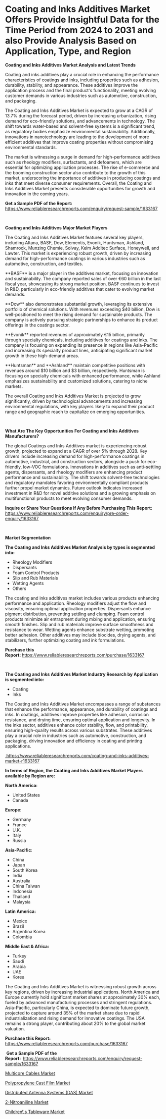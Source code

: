 <p><h1>Coating and Inks Additives Market Offers Provide Insightful Data for the Time Period from 2024 to 2031 and also Provide Analysis Based on Application, Type, and Region</h1></p><p><strong>Coating and Inks Additives Market Analysis and Latest Trends</strong></p>
<p><p>Coating and inks additives play a crucial role in enhancing the performance characteristics of coatings and inks, including properties such as adhesion, durability, stability, and appearance. These additives improve the application process and the final product's functionality, meeting evolving customer demands in various industries such as automotive, construction, and packaging.</p><p>The Coating and Inks Additives Market is expected to grow at a CAGR of 13.7% during the forecast period, driven by increasing urbanization, rising demand for eco-friendly solutions, and advancements in technology. The shift towards water-based and solvent-free systems is a significant trend, as regulatory bodies emphasize environmental sustainability. Additionally, innovations in nanotechnology are leading to the development of more efficient additives that improve coating properties without compromising environmental standards.</p><p>The market is witnessing a surge in demand for high-performance additives such as rheology modifiers, surfactants, and defoamers, which are essential for optimizing application processes. The rise of e-commerce and the booming construction sector also contribute to the growth of this market, underscoring the importance of additives in producing coatings and inks that meet diverse consumer requirements. Overall, the Coating and Inks Additives Market presents considerable opportunities for growth and innovation in the coming years.</p></p>
<p><strong>Get a Sample PDF of the Report:&nbsp;</strong> <a href="https://www.reliableresearchreports.com/enquiry/request-sample/1633167?utm_campaign=37&utm_medium=2&utm_source=Github&utm_content=ia&utm_term=27102024&utm_id=coating-and-inks-additives">https://www.reliableresearchreports.com/enquiry/request-sample/1633167</a></p>
<p>&nbsp;</p>
<p><strong>Coating and Inks Additives Major Market Players</strong></p>
<p><p>The Coating and Inks Additives Market features several key players, including Altana, BASF, Dow, Elementis, Evonik, Huntsman, Ashland, Shamrock, Munzing Chemie, Solvay, Keim Additec Surface, Honeywell, and Lawter. This market is experiencing robust growth, driven by increasing demand for high-performance coatings in various industries such as automotive, construction, and textiles.</p><p>**BASF** is a major player in the additives market, focusing on innovation and sustainability. The company reported sales of over €60 billion in the last fiscal year, showcasing its strong market position. BASF continues to invest in R&D, particularly in eco-friendly additives that cater to evolving market demands.</p><p>**Dow** also demonstrates substantial growth, leveraging its extensive portfolio of chemical solutions. With revenues exceeding $40 billion, Dow is well-positioned to meet the rising demand for sustainable products. The company is actively pursuing strategic partnerships to enhance its product offerings in the coatings sector.</p><p>**Evonik** reported revenues of approximately €15 billion, primarily through specialty chemicals, including additives for coatings and inks. The company is focusing on expanding its presence in regions like Asia-Pacific and increasing its specialty product lines, anticipating significant market growth in these high-demand areas.</p><p>**Huntsman** and **Ashland** maintain competitive positions with revenues around $10 billion and $3 billion, respectively. Huntsman is focusing on specialty chemicals with enhanced performance, while Ashland emphasizes sustainability and customized solutions, catering to niche markets.</p><p>The overall Coating and Inks Additives Market is projected to grow significantly, driven by technological advancements and increasing environmental regulations, with key players likely to expand their product range and geographic reach to capitalize on emerging opportunities.</p></p>
<p>&nbsp;</p>
<p><strong>What Are The Key Opportunities For Coating and Inks Additives Manufacturers?</strong></p>
<p><p>The global Coatings and Inks Additives market is experiencing robust growth, projected to expand at a CAGR of over 5% through 2028. Key drivers include increasing demand for high-performance coatings in automotive, industrial, and construction sectors, alongside a push for eco-friendly, low-VOC formulations. Innovations in additives such as anti-settling agents, dispersants, and rheology modifiers are enhancing product performance and sustainability. The shift towards solvent-free technologies and regulatory mandates favoring environmentally compliant products further propel market dynamics. Future outlook indicates increased investment in R&D for novel additive solutions and a growing emphasis on multifunctional products to meet evolving consumer demands.</p></p>
<p><strong>Inquire or Share Your Questions If Any Before Purchasing This Report:</strong> <a href="https://www.reliableresearchreports.com/enquiry/pre-order-enquiry/1633167?utm_campaign=37&utm_medium=2&utm_source=Github&utm_content=ia&utm_term=27102024&utm_id=coating-and-inks-additives">https://www.reliableresearchreports.com/enquiry/pre-order-enquiry/1633167</a></p>
<p>&nbsp;</p>
<p><strong>Market Segmentation</strong></p>
<p><strong>The Coating and Inks Additives Market Analysis by types is segmented into:</strong></p>
<p><ul><li>Rheology Modifiers</li><li>Dispersants</li><li>Foam Control Products</li><li>Slip and Rub Materials</li><li>Wetting Agents</li><li>Others</li></ul></p>
<p><p>The coating and inks additives market includes various products enhancing performance and application. Rheology modifiers adjust the flow and viscosity, ensuring optimal application properties. Dispersants enhance pigment distribution, preventing settling and clumping. Foam control products minimize air entrapment during mixing and application, ensuring smooth finishes. Slip and rub materials improve surface smoothness and resistance to wear. Wetting agents enhance substrate wetting, promoting better adhesion. Other additives may include biocides, drying agents, and stabilizers, further optimizing coating and ink formulations.</p></p>
<p><strong>Purchase this Report:&nbsp;</strong><a href="https://www.reliableresearchreports.com/purchase/1633167?utm_campaign=37&utm_medium=2&utm_source=Github&utm_content=ia&utm_term=27102024&utm_id=coating-and-inks-additives">https://www.reliableresearchreports.com/purchase/1633167</a></p>
<p>&nbsp;</p>
<p><strong>The Coating and Inks Additives Market Industry Research by Application is segmented into:</strong></p>
<p><ul><li>Coating</li><li>Inks</li></ul></p>
<p><p>The Coating and Inks Additives Market encompasses a range of substances that enhance the performance, appearance, and durability of coatings and inks. In coatings, additives improve properties like adhesion, corrosion resistance, and drying time, ensuring optimal application and longevity. In the inks sector, additives enhance color stability, flow, and printability, ensuring high-quality results across various substrates. These additives play a crucial role in industries such as automotive, construction, and packaging, driving innovation and efficiency in coating and printing applications.</p></p>
<p><a href="https://www.reliableresearchreports.com/coating-and-inks-additives-market-r1633167?utm_campaign=37&utm_medium=2&utm_source=Github&utm_content=ia&utm_term=27102024&utm_id=coating-and-inks-additives">&nbsp;https://www.reliableresearchreports.com/coating-and-inks-additives-market-r1633167</a></p>
<p><strong>In terms of Region, the Coating and Inks Additives Market Players available by Region are:</strong></p>
<p>
    <p> <strong> North America: </strong>
        <ul>
            <li>United States</li>
            <li>Canada</li>
        </ul>
        </p> 
    <p> <strong> Europe: </strong>
        <ul>
            <li>Germany</li>
            <li>France</li>
            <li>U.K.</li>
            <li>Italy</li>
            <li>Russia</li>
        </ul>
        </p> 
    <p> <strong> Asia-Pacific: </strong>
        <ul>
            <li>China</li>
            <li>Japan</li>
            <li>South Korea</li>
            <li>India</li>
            <li>Australia</li>
            <li>China Taiwan</li>
            <li>Indonesia</li>
            <li>Thailand</li>
            <li>Malaysia</li>
        </ul>
        </p> 
    <p> <strong> Latin America: </strong>
        <ul>
            <li>Mexico</li>
            <li>Brazil</li>
            <li>Argentina Korea</li>
            <li>Colombia</li>
        </ul>
        </p> 
    <p> <strong> Middle East & Africa: </strong>
        <ul>
            <li>Turkey</li>
            <li>Saudi</li>
            <li>Arabia</li>
            <li>UAE</li>
            <li>Korea</li>
        </ul>
    </p>
    </p>
<p><p>The Coating and Inks Additives Market is witnessing robust growth across key regions, driven by increasing industrial applications. North America and Europe currently hold significant market shares at approximately 30% each, fueled by advanced manufacturing processes and stringent regulations. Asia-Pacific, particularly China, is expected to dominate future growth, projected to capture around 35% of the market share due to rapid industrialization and rising demand for innovative coatings. The USA remains a strong player, contributing about 20% to the global market valuation.</p></p>
<p><strong>Purchase this Report: </strong><a href="https://www.reliableresearchreports.com/purchase/1633167?utm_campaign=37&utm_medium=2&utm_source=Github&utm_content=ia&utm_term=27102024&utm_id=coating-and-inks-additives">https://www.reliableresearchreports.com/purchase/1633167</a></p>
<p>&nbsp;<strong>Get a Sample PDF of the Report:&nbsp;&nbsp;</strong><a href="https://www.reliableresearchreports.com/enquiry/request-sample/1633167?utm_campaign=37&utm_medium=2&utm_source=Github&utm_content=ia&utm_term=27102024&utm_id=coating-and-inks-additives">https://www.reliableresearchreports.com/enquiry/request-sample/1633167</a></p>
<p><strong></strong></p>
<p><p><a href="https://www.linkedin.com/pulse/multicore-cables-industry-sector-market-dynamics-future-h35ze?utm_campaign=37&utm_medium=2&utm_source=Github&utm_content=ia&utm_term=27102024&utm_id=coating-and-inks-additives">Multicore Cables Market</a></p><p><a href="https://www.linkedin.com/pulse/global-polypropylene-cast-film-market-trends-insights-growth-tmave?utm_campaign=37&utm_medium=2&utm_source=Github&utm_content=ia&utm_term=27102024&utm_id=coating-and-inks-additives">Polypropylene Cast Film Market</a></p><p><a href="https://issuu.com/reportprime-2/docs/distributed-antenna-systems-das-mar_798e28ac0b33dd?utm_campaign=37&utm_medium=2&utm_source=Github&utm_content=ia&utm_term=27102024&utm_id=coating-and-inks-additives">Distributed Antenna Systems (DAS) Market</a></p><p><a href="https://github.com/HaroldWalker405/Market-Research-Report-List-1/blob/main/2-nitroaniline-market.md?utm_campaign=37&utm_medium=2&utm_source=Github&utm_content=ia&utm_term=27102024&utm_id=coating-and-inks-additives">2-Nitroaniline Market</a></p><p><a href="https://github.com/GRUBBSCHARLES/Market-Research-Report-List-1/blob/main/childrens-tableware-market.md?utm_campaign=37&utm_medium=2&utm_source=Github&utm_content=ia&utm_term=27102024&utm_id=coating-and-inks-additives">Children\'s Tableware Market</a></p></p>